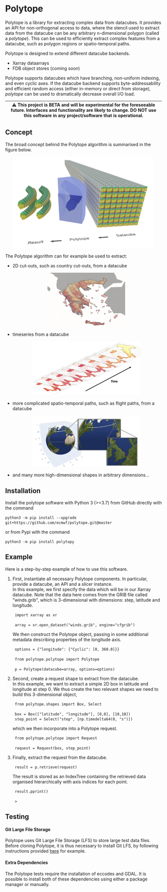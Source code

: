 # Polytope

Polytope is a library for extracting complex data from datacubes. It provides an API for non-orthogonal access to data, where the stencil used to extract data from the datacube can be any arbitrary n-dimensional polygon (called a *polytope*). This can be used to efficiently extract complex features from a datacube, such as polygon regions or spatio-temporal paths.

Polytope is designed to extend different datacube backends.
* Xarray dataarrays
* FDB object stores (coming soon)

Polytope supports datacubes which have branching, non-uniform indexing, and even cyclic axes. If the datacube backend supports byte-addressability and efficient random access (either in-memory or direct from storage), *polytope* can be used to dramatically decrease overall I/O load.


| :warning: This project is BETA and will be experimental for the foreseeable future. Interfaces and functionality are likely to change. DO NOT use this software in any project/software that is operational. |
|--------------------------------------------------------------------------------------------------------------------------------------------------------------------------------------------------------------|

## Concept 

The broad concept behind the Polytope algorithm is summarised in the figure below. 
    <div style="text-align:center">
    <p style="float: middle; margin: 0 5px 0 0px;">
        <img src="./docs/Overview/images_overview/ecmwf_polytope.png" alt="Polytope Concept" width="450"/>
    </p>
    </div>

The Polytope algorithm can for example be used to extract:

- 2D cut-outs, such as country cut-outs, from a datacube
    <div style="text-align:center">
    <p style="float: middle; margin: 0 5px 0 0px;">
        <img src="./docs/images/greece.png" alt="Greece cut-out" width="250"/>
    </p>
    </div>

- timeseries from a datacube
    <div style="text-align:center">
    <p style="float: middle; margin: 0 5px 0 0px;">
        <img src="./docs/images/timeseries.png" alt="Timeseries" width="350"/>
    </p>
    </div>

- more complicated spatio-temporal paths, such as flight paths, from a datacube
    <div style="text-align:center">
    <p style="float: middle; margin: 0 5px 0 0px;">
        <img src="./docs/images/flight_path.png" alt="Flight path" width="350"/>
    </p>
    </div>

- and many more high-dimensional shapes in arbitrary dimensions...

## Installation 

Install the polytope software with Python 3 (>=3.7) from GitHub directly with the command

    python3 -m pip install --upgrade git+https://github.com/ecmwf/polytope.git@master

or from Pypi with the command

    python3 -m pip install polytopy

## Example

Here is a step-by-step example of how to use this software.

1. First, instantiate all necessary Polytope components. In particular, provide a datacube, an API and a slicer instance.  
 In this example, we first specify the data which will be in our Xarray datacube. Note that the data here comes from the GRIB file called "winds.grib", which is 3-dimensional with dimensions: step, latitude and longitude.

        import xarray as xr

        array = xr.open_dataset("winds.grib", engine="cfgrib")
   
    We then construct the Polytope object, passing in some additional metadata describing properties of the longitude axis.

        options = {"longitude": {"Cyclic": [0, 360.0]}}

        from polytope.polytope import Polytope

        p = Polytope(datacube=array, options=options)

2. Second, create a request shape to extract from the datacube.  
  In this example, we want to extract a simple 2D box in latitude and longitude at step 0. We thus create the two relevant shapes we need to build this 3-dimensional object,

        from polytope.shapes import Box, Select

        box = Box(["latitude", "longitude"], [0,0], [10,10])
        step_point = Select("step", [np.timedelta64(0, "s")])

    which we then incorporate into a Polytope request.

        from polytope.polytope import Request

        request = Request(box, step_point)

3. Finally, extract the request from the datacube. 

        result = p.retrieve(request)

    The result is stored as an IndexTree containing the retrieved data organised hierarchically with axis indices for each point.
    
        result.pprint()
        
        > 




<!-- # Requirements

Python >= 3.7 (for OrderedDict)
TODO: populate requirements.txt -->

## Testing

#### Git Large File Storage

Polytope uses Git Large File Storage (LFS) to store large test data files. 
Before cloning Polytope, it is thus necessary to install Git LFS, by following instructions provided [here](https://docs.github.com/en/repositories/working-with-files/managing-large-files/installing-git-large-file-storage) for example.

#### Extra Dependencies

The Polytope tests require the installation of eccodes and GDAL.
It is possible to install both of these dependencies using either a package manager or manually.
